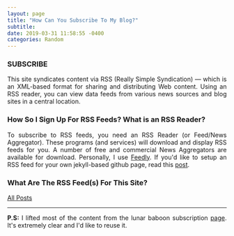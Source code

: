 ```yaml
---
layout: page
title: "How Can You Subscribe To My Blog?" 
subtitle: 
date: 2019-03-31 11:58:55 -0400
categories: Random
---
```


<h3>SUBSCRIBE</h3>
<p align="justify"> This site syndicates content via RSS (Really Simple Syndication) — which is an XML-based format for sharing and distributing Web content. Using an RSS reader, you can view data feeds from various news sources and blog sites in a central location. </p>

<h3>How So I Sign Up For RSS Feeds? What is an RSS Reader?</h3>
<p align="justify"> To subscribe to RSS feeds, you need an RSS Reader (or Feed/News Aggregator). These programs (and services) will download and display RSS feeds for you. A number of free and commercial News Aggregators are available for download. Personally, I use <a href="https://feedly.com">Feedly</a>. If you'd like to setup an RSS feed for your own jekyll-based github page, read this <a href="https://help.github.com/en/articles/atom-rss-feeds-for-github-pages">post</a>.  </p>

<h3> What Are The RSS Feed(s) For This Site? </h3>
<p align="justify"><a href="{{site.url}}/feed.xml" class="icon fa-rss" target="_blank"> All Posts</a> </p>

<!-- ----------------------------------------------------------------------------------------------------------------- -->
<hr class="major" />

<p align="justify"> <b>P.S:</b> I lifted most of the content from the lunar baboon subscription <a href="http://www.lunarbaboon.com/subscribe/">page</a>. It's extremely clear and I'd like to reuse it. </p>